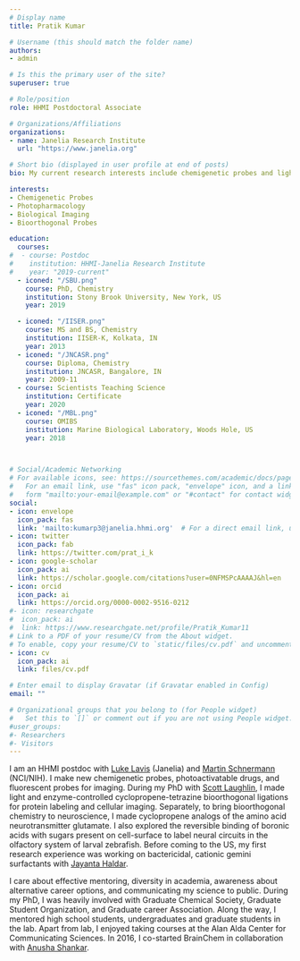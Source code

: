 ```yaml
---
# Display name
title: Pratik Kumar

# Username (this should match the folder name)
authors:
- admin

# Is this the primary user of the site?
superuser: true

# Role/position
role: HHMI Postdoctoral Associate

# Organizations/Affiliations
organizations:
- name: Janelia Research Institute
  url: "https://www.janelia.org"

# Short bio (displayed in user profile at end of posts)
bio: My current research interests include chemigenetic probes and light-induced pharmacology.

interests:
- Chemigenetic Probes
- Photopharmacology
- Biological Imaging
- Bioorthogonal Probes

education:
  courses:
#  - course: Postdoc
#    institution: HHMI-Janelia Research Institute
#    year: "2019-current"
  - iconed: "/SBU.png"
    course: PhD, Chemistry
    institution: Stony Brook University, New York, US
    year: 2019

  - iconed: "/IISER.png"
    course: MS and BS, Chemistry
    institution: IISER-K, Kolkata, IN
    year: 2013
  - iconed: "/JNCASR.png"
    course: Diploma, Chemistry
    institution: JNCASR, Bangalore, IN
    year: 2009-11
  - course: Scientists Teaching Science
    institution: Certificate
    year: 2020
  - iconed: "/MBL.png"
    course: OMIBS
    institution: Marine Biological Laboratory, Woods Hole, US
    year: 2018



# Social/Academic Networking
# For available icons, see: https://sourcethemes.com/academic/docs/page-builder/#icons
#   For an email link, use "fas" icon pack, "envelope" icon, and a link in the
#   form "mailto:your-email@example.com" or "#contact" for contact widget.
social:
- icon: envelope
  icon_pack: fas
  link: 'mailto:kumarp3@janelia.hhmi.org'  # For a direct email link, use "mailto:test@example.org".
- icon: twitter
  icon_pack: fab
  link: https://twitter.com/prat_i_k
- icon: google-scholar
  icon_pack: ai
  link: https://scholar.google.com/citations?user=0NFMSPcAAAAJ&hl=en
- icon: orcid
  icon_pack: ai
  link: https://orcid.org/0000-0002-9516-0212
#- icon: researchgate
#  icon_pack: ai
#  link: https://www.researchgate.net/profile/Pratik_Kumar11
# Link to a PDF of your resume/CV from the About widget.
# To enable, copy your resume/CV to `static/files/cv.pdf` and uncomment the lines below.
- icon: cv
  icon_pack: ai
  link: files/cv.pdf

# Enter email to display Gravatar (if Gravatar enabled in Config)
email: ""

# Organizational groups that you belong to (for People widget)
#   Set this to `[]` or comment out if you are not using People widget.
#user_groups:
#- Researchers
#- Visitors
---
```


I am an HHMI postdoc with <a href="https://www.janelia.org/lab/lavis-lab" target="_blank">Luke Lavis</a> (Janelia) and <a href="https://ccr.cancer.gov/Chemical-Biology-Laboratory/martin-j-schnermann" target="_blank">Martin Schnermann</a> (NCI/NIH). I make new chemigenetic probes, photoactivatable drugs, and fluorescent probes for imaging.
During my PhD with <a href="https://www.laughlinlab.com" target="_blank">Scott Laughlin</a>, I made light and enzyme-controlled cyclopropene-tetrazine bioorthogonal ligations for protein labeling and cellular imaging. Separately, to bring bioorthogonal chemistry to neuroscience, I made cyclopropene analogs of the amino acid neurotransmitter glutamate. I also explored the reversible binding of boronic acids with sugars present on cell-surface to label neural circuits in the olfactory system of larval zebrafish. Before coming to the US, my first research experience was working on bactericidal, cationic gemini surfactants with <a href="https://www.jncasr.ac.in/jayanta" target="_blank">Jayanta Haldar</a>.

I care about effective mentoring, diversity in academia, awareness about alternative career options, and communicating my science to public. During my PhD, I was heavily involved with Graduate Chemical Society, Graduate Student Organization, and Graduate career Association. Along the way, I mentored high school students, undergraduates and graduate students in the lab. Apart from lab, I enjoyed taking courses at the Alan Alda Center for Communicating Sciences. In 2016, I co-started BrainChem in collaboration with <a href="https://anushashankar.weebly.com" target="_blank">Anusha Shankar</a>.
